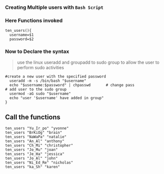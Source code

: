### Creating Multiple users with `Bash Script`

### Here Functions invoked 

```#function to create user
ten_users(){
  username=$1
  password=$2
```
### Now to Declare the syntax 
>use the linux useradd and groupadd to sudo group to allow the user to perform sudo activities
```
#create a new user with the specified password
  useradd -m -s /bin/bash "$username"
  echo "$username:$password" | chpasswd       # change pass
# add user to the sudo group
  usermod -aG sudo "$username"
  echo "user '$username' have added in group"
}
```
## Call the functions

```
ten_users "Yu_Ir_po" "yvonne"
ten_users "BrKiOg" "brain"
ten_users "NaWaPa" "natalie"
ten_users "An_Al" "anthony"
ten_users "Ch_Mi" "christopher"
ten_users "Jo_Mu" "joan"
ten_users "Je_Ha" "jessica"
ten_users "Jo_Al" "john"
ten_users "Ni_Ed_Re" "nicholas"
ten_users "ka_Sh" "karen"
```
